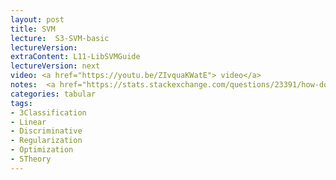 ```yaml
---
layout: post
title: SVM
lecture:  S3-SVM-basic
lectureVersion: 
extraContent: L11-LibSVMGuide 
lectureVersion: next
video: <a href="https://youtu.be/ZIvquaKWatE"> video</a> 
notes:  <a href="https://stats.stackexchange.com/questions/23391/how-does-a-support-vector-machine-svm-work"> More SVM </a> 
categories: tabular
tags:
- 3Classification
- Linear
- Discriminative
- Regularization
- Optimization
- 5Theory
---
```

